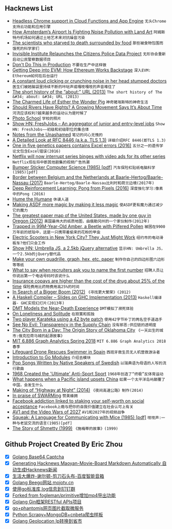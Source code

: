 ## Hacknews List


- [Headless Chrome support in Cloud Functions and App Engine](https://cloud.google.com/blog/products/gcp/introducing-headless-chrome-support-in-cloud-functions-and-app-engine)  `无头Chrome支持云功能和应用引擎`
- [How Amsterdam’s Airport Is Fighting Noise Pollution with Land Art](https://www.amusingplanet.com/2017/06/how-amsterdams-airport-is-fighting.html)  `阿姆斯特丹机场如何通过土地艺术来对抗噪音污染`
- [The scientists who starved to death surrounded by food](https://www.amusingplanet.com/2018/08/the-scientists-who-starved-to-death.html)  `那些被食物包围而饿死的科学家们`
- [Invisible Institute Relaunches the Citizens Police Data Project](https://theintercept.com/2018/08/16/invisible-institute-chicago-police-data/)  `无形协会重新启动公民警察数据项目`
- [Don&#39;t Do This in Production](https://stephenmann.io/post/dont-do-this-in-production/)  `不要在生产中这样做`
- [Getting Deep into EVM: How Ethereum Works Backstage](https://hackernoon.com/getting-deep-into-evm-how-ethereum-works-backstage-ac7efa1f0015)  `深入EVM: Ethereum如何在后台运行`
- [A constant loud clicking or crunching noise in her head stumped doctors](https://www.washingtonpost.com/national/health-science/she-had-a-loud-nonstop-crunching-noise-in-her-head-that-doctors-couldnt-quiet/2018/08/17/7afdc19c-852d-11e8-8f6c-46cb43e3f306_story.html)  `医生们被她脑袋里持续不断的咔哒声或嘎吱嘎吱的声音难住了`
- [The short history of the “about:” URL (2013)](http://www.montulli.org/lou/about_urls)  `The short history of The &#34; about: &#34; URL (2013)`
- [The Charmed Life of Esther the Wonder Pig](https://thewalrus.ca/the-charmed-life-of-esther-the-wonder-pig/)  `神奇猪埃斯特的神奇生活`
- [Should Rivers Have Rights? A Growing Movement Says It’s About Time](https://e360.yale.edu/features/should-rivers-have-rights-a-growing-movement-says-its-about-time)  `河流应该权利?越来越多的运动认为是时候了`
- [Photo School](http://www.rogerandfrances.com/subscription/photo%20school%20index.html)  `学校的照片`
- [Show HN: FreshJobs – An aggregator of junior and entry-level jobs](https://freshjobs.io)  `Show HN: FreshJobs——初级和初级职位的集合体`
- [Notes from the Unashamed](http://sunsetgun.typepad.com/sunsetgun/2016/05/i-am-not-ashamed-barbara-payton.html)  `笔记的问心无愧的`
- [A Detailed Look at RFC 8446 (a.k.a. TLS 1.3)](https://blog.cloudflare.com/rfc-8446-aka-tls-1-3/)  `详细介绍RFC 8446(即TLS 1.3)`
- [One in five genetics papers contains Excel errors (2016)](http://www.sciencemag.org/news/2016/08/one-five-genetics-papers-contains-errors-thanks-microsoft-excel)  `五分之一的遗传学论文包含Excel错误(2016)`
- [Netflix will now interrupt series binges with video ads for its other series](https://arstechnica.com/gaming/2018/08/netflix-begins-testing-ads-for-its-own-series-between-binge-season-episodes/)  `Netflix现在将中断其他剧集的视频广告热潮`
- [Bumper Sticker Computer Science (1985) [pdf]](http://www.bowdoin.edu/~ltoma/teaching/cs340/spring05/coursestuff/Bentley_BumperSticker.pdf)  `汽车保险杠贴纸电脑科学(1985)[pdf]`
- [Border between Belgium and the Netherlands at Baarle-Hertog/Baarle-Nassau (2017)](https://brilliantmaps.com/baarle-hertogbaarle-nassau/)  `Baarle-Hertog/Baarle-Nassau比利时和荷兰边境(2017年)`
- [Deep Reinforcement Learning: Pong from Pixels (2016)](http://karpathy.github.io/2016/05/31/rl/)  `深度强化学习:像素中的Pong (2016)`
- [Hume the Humane](https://aeon.co/essays/hume-is-the-amiable-modest-generous-philosopher-we-need-today)  `休谟人道`
- [Making ASDF more magic by making it less magic](https://fare.livejournal.com/190738.html)  `使ASDF更有魔力通过减少它的魔力`
- [The greatest paper map of the United States, made by one guy in Oregon (2012)](http://www.slate.com/articles/arts/culturebox/2012/01/the_best_american_wall_map_david_imus_the_essential_geography_of_the_united_states_of_america_.html)  `美国最伟大的纸质地图，由俄勒冈州的一个家伙制作(2012年)`
- [Trapped in 99M-Year-Old Amber, a Beetle with Pilfered Pollen](https://www.nytimes.com/2018/08/16/science/beetle-amber-cycad.html)  `被困在9900万年前的琥珀中，这是一只携带着偷来的花粉的甲虫`
- [Electric Scooters in New York City? They Just Might Work](https://www.nytimes.com/2018/08/18/opinion/electric-scooters-new-york-city.html)  `纽约市的电动滑板车?他们只会工作`
- [Show HN: Umbrella JS, a 2.5kb jQuery alternative](https://umbrellajs.com/)  `显示HN: Umbrella JS，一个2.5kb的jQuery替代品`
- [Make your own quadrille, graph, hex, etc. paper](https://github.com/mcnees/LaTeX-Graph-Paper)  `制作你自己的四边形图六边形等等纸`
- [What to say when recruiters ask you to name the first number](http://blog.interviewing.io/exactly-what-to-say-when-recruiters-ask-you-to-name-the-first-number-and-in-other-hard-situations/)  `招聘人员让你说出第一个电话号码时该说什么`
- [Insurance copays are higher than the cost of the drug about 25% of the time](https://www.pbs.org/newshour/health/why-a-patient-paid-a-285-copay-for-a-40-drug)  `保险费用比药物费用高25%的时间`
- [In Search of a Bigger Boom (2012)](http://blog.nuclearsecrecy.com/2012/09/12/in-search-of-a-bigger-boom/)  `《寻找更大繁荣》(2012)`
- [A Haskell Compiler – Slides on GHC Implementation (2013)](http://www.scs.stanford.edu/11au-cs240h/notes/ghc-slides.html)  `Haskell编译器- GHC实现幻灯片(2013年)`
- [DMT Models the Near-Death Experience](https://www.frontiersin.org/articles/10.3389/fpsyg.2018.01424/full)  `DMT模拟了濒死体验`
- [On Loneliness and Solitude](https://www.pa-mar.net/Lifestyle/Solitude.html)  `在寂寞和孤独`
- [Two player Karateka using a 42 byte patch](http://retroconnector.com/karateka-two-player/)  `使用42字节补丁的两名空手道选手`
- [See No Evil: Transparency in the Supply Chain](https://logicmag.io/04-see-no-evil/)  `没有邪恶:供应链的透明度`
- [The City Born in a Day: The Origin Story of Oklahoma City](http://nymag.com/daily/intelligencer/2018/08/how-oklahoma-city-was-born-in-a-day.html)  `《一天出生的城市:俄克拉荷马城的起源故事》`
- [MIT 6.886 Graph Analytics Spring 2018](https://people.csail.mit.edu/jshun/6886-s18/)  `MIT 6.886 Graph Analytics 2018春季`
- [Lifeguard Drone Rescues Swimmer in Spain](http://www.thedrive.com/tech/22976/general-drones-auxdron-lifeguard-uav-rescues-swimmer-in-spain)  `西班牙救生员无人机营救游泳者`
- [Introduction to Go Modules](https://roberto.selbach.ca/intro-to-go-modules/)  `介绍去模块`
- [Pop Songs Written by Native Speakers of Swedish](https://www.theparisreview.org/blog/2018/08/15/pop-songs-in-english-written-by-native-speakers-of-swedish/)  `以瑞典语为母语的人写的流行歌曲`
- [1968 Created the &#39;Ultimate&#39; Anti-Sport Sport](https://www.npr.org/2018/08/18/639615807/1968-created-the-ultimate-anti-sport-sport)  `1968年创造了“终极”反体育运动`
- [What happens when a Pacific island upsets China](https://www.reuters.com/article/us-pacific-china-palau-insight/empty-hotels-idle-boats-what-happens-when-a-pacific-island-upsets-china-idUSKBN1L4036)  `如果一个太平洋岛屿颠覆了中国，会发生什么`
- [Making of “Highway at Night” (2014)](http://jsriffs.blogspot.com/2014/05/making-of-highway-at-night.html?m=1)  `《夜间高速公路》制作(2014)`
- [In praise of SWARMing](https://dannorth.net/2018/01/26/in-praise-of-swarming/)  `赞美蜂拥`
- [Facebook addiction linked to staking your self-worth on social acceptance](https://www.psypost.org/2018/08/facebook-addiction-linked-to-staking-your-self-worth-on-social-acceptance-51987)  `Facebook上瘾与把你的自我价值建立在社会认可上有关`
- [AV1 and the Video Wars of 2027](https://hacks.mozilla.org/2018/08/the-video-wars-of-2027/)  `AV1和2027年的视频战争`
- [Squeak: A Language for Communicating with Mice (1985) [pdf]](http://ordiecole.com/squeak/cardelli_squeak1985.pdf)  `吱吱声:一种与老鼠交流的语言(1985)[pdf]`
- [The Story of Shmetty (1999)](https://www.sheldrickwildlifetrust.org/html/the_story_of_shmetty.html)  `《施梅蒂的故事》(1999)`

## Github Project Created By Eric Zhou

- [x] [Golang Base64 Captcha](https://github.com/mojocn/base64Captcha)
- [x] [Generating Hacknews Maoyan-Movie-Board Markdown Automatically 自动生成Hacknews新闻](https://github.com/dejavuzhou/md-genie)
- [x] [生活大爆炸-谢尔顿-剪刀石头布-百度智能音箱](https://github.com/mojocn/dueros-bang-game)
- [x] [Golang Beego网站 mojotv.cn](https://github.com/mojocn/www.mojotv.cn)
- [x] [使用go标准库,log信息到钉钉群](https://github.com/mojocn/dooger)
- [x] [Forked from fogleman/primitive增加mp4导出功能](https://github.com/mojocn/primitive)
- [x] [Golang Gin框架RESTful APIs项目](https://github.com/JJJJJJJerk/ezier-golang-web-api-framework)
- [x] [go+phantomjs网页图片截取微服务](https://github.com/mojocn/screen_shot)
- [x] [Python Scrapy+MongoDB+cnbeta爬虫样板](https://github.com/mojocn/scrapy_mongodb_boilerplate_cnbeta)
- [x] [Golang Geolocation Ip转换到省市](https://github.com/mojocn/ip2location)